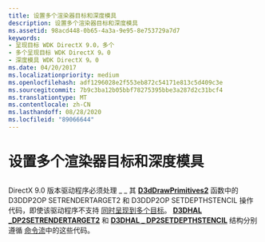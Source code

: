 ```yaml
---
title: 设置多个渲染器目标和深度模具
description: 设置多个渲染器目标和深度模具
ms.assetid: 98acd448-0b65-4a3a-9e95-8e753729a7d7
keywords:
- 呈现目标 WDK DirectX 9.0，多个
- 多个呈现目标 WDK DirectX 9。0
- 深度模具 WDK DirectX 9。0
ms.date: 04/20/2017
ms.localizationpriority: medium
ms.openlocfilehash: adf1296028e2f553eb872c54171e813c5d409c3e
ms.sourcegitcommit: 7b9c3ba12b05bbf78275395bbe3a287d2c31bcf4
ms.translationtype: MT
ms.contentlocale: zh-CN
ms.lasthandoff: 08/28/2020
ms.locfileid: "89066644"
---
```

# <a name="setting-multiple-render-targets-and-depth-stencils"></a>设置多个渲染器目标和深度模具


## <span id="ddk_setting_multiple_render_targets_and_depth_stencils_gg"></span><span id="DDK_SETTING_MULTIPLE_RENDER_TARGETS_AND_DEPTH_STENCILS_GG"></span>


DirectX 9.0 版本驱动程序必须处理 \_ \_ 其 [**D3dDrawPrimitives2**](/windows-hardware/drivers/ddi/d3dhal/nc-d3dhal-lpd3dhal_drawprimitives2cb) 函数中的 D3DDP2OP SETRENDERTARGET2 和 D3DDP2OP SETDEPTHSTENCIL 操作代码，即使该驱动程序不支持 [同时呈现到多个目标](rendering-to-multiple-targets-simultaneously.md)。 [**D3DHAL \_DP2SETRENDERTARGET2**](/windows-hardware/drivers/ddi/d3dhal/ns-d3dhal-_d3dhal_dp2setrendertarget2) 和 [**D3DHAL \_ DP2SETDEPTHSTENCIL**](/windows-hardware/drivers/ddi/d3dhal/ns-d3dhal-_d3dhal_dp2setdepthstencil) 结构分别遵循 [命令流](command-stream.md)中的这些代码。

 

